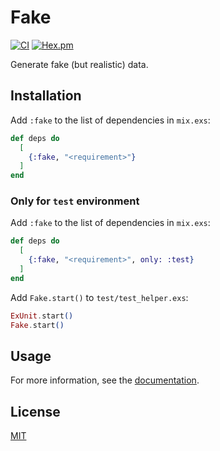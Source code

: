 # Fake

[![CI](https://github.com/ever-forge/fake/actions/workflows/ci.yml/badge.svg)](https://github.com/ever-forge/fake/actions/workflows/ci.yml)
[![Hex.pm](https://img.shields.io/hexpm/v/fake.svg)](https://hex.pm/packages/fake)

Generate fake (but realistic) data.

## Installation

Add `:fake` to the list of dependencies in `mix.exs`:

```elixir
def deps do
  [
    {:fake, "<requirement>"}
  ]
end
```

### Only for `test` environment

Add `:fake` to the list of dependencies in `mix.exs`:

```elixir
def deps do
  [
    {:fake, "<requirement>", only: :test}
  ]
end
```

Add `Fake.start()` to `test/test_helper.exs`:

```elixir
ExUnit.start()
Fake.start()
```

## Usage

For more information, see the [documentation](https://hexdocs.pm/fake).

## License

[MIT](./LICENSE)
